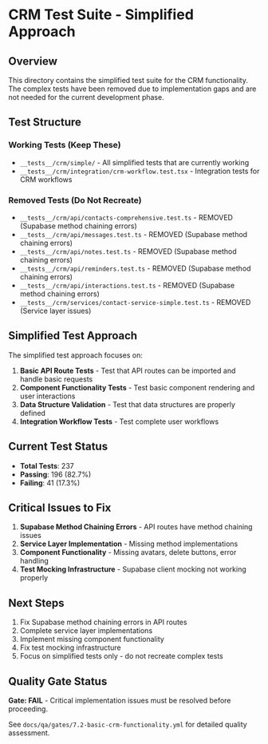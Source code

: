 # CRM Test Suite - Simplified Approach

## Overview

This directory contains the simplified test suite for the CRM functionality. The complex tests have been removed due to implementation gaps and are not needed for the current development phase.

## Test Structure

### Working Tests (Keep These)

- `__tests__/crm/simple/` - All simplified tests that are currently working
- `__tests__/crm/integration/crm-workflow.test.tsx` - Integration tests for CRM workflows

### Removed Tests (Do Not Recreate)

- `__tests__/crm/api/contacts-comprehensive.test.ts` - REMOVED (Supabase method chaining errors)
- `__tests__/crm/api/messages.test.ts` - REMOVED (Supabase method chaining errors)
- `__tests__/crm/api/notes.test.ts` - REMOVED (Supabase method chaining errors)
- `__tests__/crm/api/reminders.test.ts` - REMOVED (Supabase method chaining errors)
- `__tests__/crm/api/interactions.test.ts` - REMOVED (Supabase method chaining errors)
- `__tests__/crm/services/contact-service-simple.test.ts` - REMOVED (Service layer issues)

## Simplified Test Approach

The simplified test approach focuses on:

1. **Basic API Route Tests** - Test that API routes can be imported and handle basic requests
2. **Component Functionality Tests** - Test basic component rendering and user interactions
3. **Data Structure Validation** - Test that data structures are properly defined
4. **Integration Workflow Tests** - Test complete user workflows

## Current Test Status

- **Total Tests**: 237
- **Passing**: 196 (82.7%)
- **Failing**: 41 (17.3%)

## Critical Issues to Fix

1. **Supabase Method Chaining Errors** - API routes have method chaining issues
2. **Service Layer Implementation** - Missing method implementations
3. **Component Functionality** - Missing avatars, delete buttons, error handling
4. **Test Mocking Infrastructure** - Supabase client mocking not working properly

## Next Steps

1. Fix Supabase method chaining errors in API routes
2. Complete service layer implementations
3. Implement missing component functionality
4. Fix test mocking infrastructure
5. Focus on simplified tests only - do not recreate complex tests

## Quality Gate Status

**Gate: FAIL** - Critical implementation issues must be resolved before proceeding.

See `docs/qa/gates/7.2-basic-crm-functionality.yml` for detailed quality assessment.
